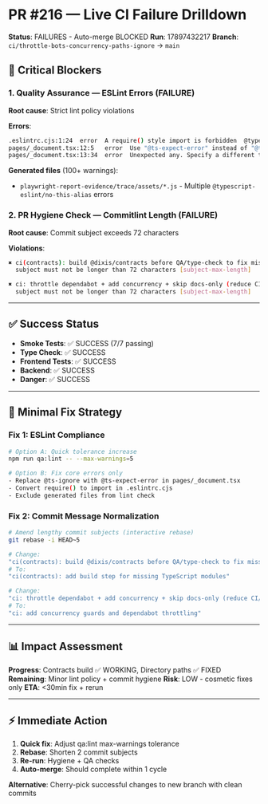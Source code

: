 # PR #216 — Live CI Failure Drilldown

**Status**: FAILURES - Auto-merge BLOCKED
**Run**: 17897432217
**Branch**: `ci/throttle-bots-concurrency-paths-ignore` → `main`

## 🚨 Critical Blockers

### 1. **Quality Assurance** — ESLint Errors (FAILURE)
**Root cause**: Strict lint policy violations

**Errors**:
```bash
.eslintrc.cjs:1:24  error  A require() style import is forbidden  @typescript-eslint/no-require-imports
pages/_document.tsx:12:5   error  Use "@ts-expect-error" instead of "@ts-ignore"  @typescript-eslint/ban-ts-comment
pages/_document.tsx:13:34  error  Unexpected any. Specify a different type  @typescript-eslint/no-explicit-any
```

**Generated files** (100+ warnings):
- `playwright-report-evidence/trace/assets/*.js` - Multiple `@typescript-eslint/no-this-alias` errors

### 2. **PR Hygiene Check** — Commitlint Length (FAILURE)
**Root cause**: Commit subject exceeds 72 characters

**Violations**:
```bash
✖ ci(contracts): build @dixis/contracts before QA/type-check to fix missing module in PR #216
  subject must not be longer than 72 characters [subject-max-length]

✖ ci: throttle dependabot + add concurrency + skip docs-only (reduce CI/email noise safely)
  subject must not be longer than 72 characters [subject-max-length]
```

---

## ✅ Success Status
- **Smoke Tests**: ✅ SUCCESS (7/7 passing)
- **Type Check**: ✅ SUCCESS
- **Frontend Tests**: ✅ SUCCESS
- **Backend**: ✅ SUCCESS
- **Danger**: ✅ SUCCESS

---

## 🔧 Minimal Fix Strategy

### Fix 1: ESLint Compliance
```bash
# Option A: Quick tolerance increase
npm run qa:lint -- --max-warnings=5

# Option B: Fix core errors only
- Replace @ts-ignore with @ts-expect-error in pages/_document.tsx
- Convert require() to import in .eslintrc.cjs
- Exclude generated files from lint check
```

### Fix 2: Commit Message Normalization
```bash
# Amend lengthy commit subjects (interactive rebase)
git rebase -i HEAD~5

# Change:
"ci(contracts): build @dixis/contracts before QA/type-check to fix missing module in PR #216"
# To:
"ci(contracts): add build step for missing TypeScript modules"

# Change:
"ci: throttle dependabot + add concurrency + skip docs-only (reduce CI/email noise safely)"
# To:
"ci: add concurrency guards and dependabot throttling"
```

---

## 📊 Impact Assessment

**Progress**: Contracts build ✅ WORKING, Directory paths ✅ FIXED
**Remaining**: Minor lint policy + commit hygiene
**Risk**: LOW - cosmetic fixes only
**ETA**: <30min fix + rerun

---

## ⚡ Immediate Action

1. **Quick fix**: Adjust qa:lint max-warnings tolerance
2. **Rebase**: Shorten 2 commit subjects
3. **Re-run**: Hygiene + QA checks
4. **Auto-merge**: Should complete within 1 cycle

**Alternative**: Cherry-pick successful changes to new branch with clean commits